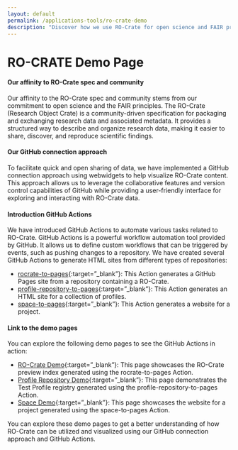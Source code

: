 ```yaml
---
layout: default
permalink: /applications-tools/ro-crate-demo
description: "Discover how we use RO-Crate for open science and FAIR principles. Explore our GitHub Actions and demo pages for a hands-on experience!"
---
```


RO-CRATE Demo Page
==================

#### Our affinity to RO-Crate spec and community

Our affinity to the RO-Crate spec and community stems from our commitment to open science and the FAIR principles. The RO-Crate (Research Object Crate) is a community-driven specification for packaging and exchanging research data and associated metadata. It provides a structured way to describe and organize research data, making it easier to share, discover, and reproduce scientific findings.

#### Our GitHub connection approach

To facilitate quick and open sharing of data, we have implemented a GitHub connection approach using webwidgets to help visualize RO-Crate content. This approach allows us to leverage the collaborative features and version control capabilities of GitHub while providing a user-friendly interface for exploring and interacting with RO-Crate data.

#### Introduction GitHub Actions

We have introduced GitHub Actions to automate various tasks related to RO-Crate. GitHub Actions is a powerful workflow automation tool provided by GitHub. It allows us to define custom workflows that can be triggered by events, such as pushing changes to a repository. We have created several GitHub Actions to generate HTML sites from different types of repositories:

*   [rocrate-to-pages](https://github.com/vliz-be-opsci/rocrate-to-pages){:target=”_blank”}: This Action generates a GitHub Pages site from a repository containing a RO-Crate.
*   [profile-repository-to-pages](https://github.com/vliz-be-opsci/profile-repository-to-pages){:target=”_blank”}: This Action generates an HTML site for a collection of profiles.
*   [space-to-pages](https://github.com/vliz-be-opsci/space-to-pages){:target=”_blank”}: This Action generates a website for a project.

#### Link to the demo pages

You can explore the following demo pages to see the GitHub Actions in action:

*   [RO-Crate Demo](https://open-science.vliz.be/demo-rocrate/){:target=”_blank”}: This page showcases the RO-Crate preview index generated using the rocrate-to-pages Action.
*   [Profile Repository Demo](https://open-science.vliz.be/demo-profile-repository/){:target=”_blank”}: This page demonstrates the Test Profile registry generated using the profile-repository-to-pages Action.
*   [Space Demo](https://open-science.vliz.be/demo-space-to-pages/){:target=”_blank”}: This page showcases the website for a project generated using the space-to-pages Action.

You can explore these demo pages to get a better understanding of how RO-Crate can be utilized and visualized using our GitHub connection approach and GitHub Actions.